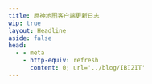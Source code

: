 ```yaml
---
title: 原神地图客户端更新日志
wip: true
layout: Headline
aside: false
head:
  - - meta
    - http-equiv: refresh
      content: 0; url='../blog/IBI2IT'
---
```

